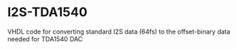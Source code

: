 # I2S-TDA1540
VHDL code for converting standard I2S data (64fs) to the offset-binary data needed for TDA1540 DAC
